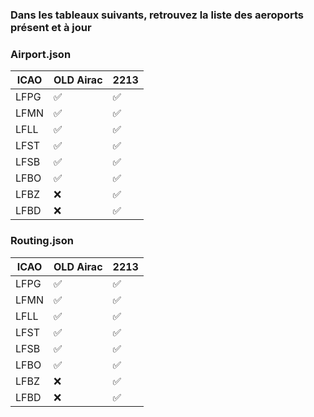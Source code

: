 ### Dans les tableaux suivants, retrouvez la liste des aeroports présent et à jour

### Airport.json

| ICAO | OLD Airac |  2213 |
|--|--|--|
| LFPG | :white_check_mark: | :white_check_mark: |
| LFMN | :white_check_mark: | :white_check_mark: |
| LFLL | :white_check_mark: | :white_check_mark: |
| LFST | :white_check_mark: | :white_check_mark: |
| LFSB | :white_check_mark: | :white_check_mark: |
| LFBO | :white_check_mark: | :white_check_mark: |
| LFBZ | :x: | :white_check_mark: |
| LFBD | :x: | :white_check_mark: |

### Routing.json

| ICAO | OLD Airac |  2213 |
|--|--|--|
| LFPG | :white_check_mark: | :white_check_mark: |
| LFMN | :white_check_mark: | :white_check_mark: |
| LFLL | :white_check_mark: | :white_check_mark: |
| LFST | :white_check_mark: | :white_check_mark: |
| LFSB | :white_check_mark: | :white_check_mark: |
| LFBO | :white_check_mark: | :white_check_mark: |
| LFBZ | :x: | :white_check_mark: |
| LFBD | :x: | :white_check_mark: |
